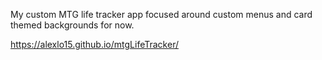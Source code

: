 My custom MTG life tracker app focused around custom menus and card themed backgrounds for now.

https://alexlo15.github.io/mtgLifeTracker/

